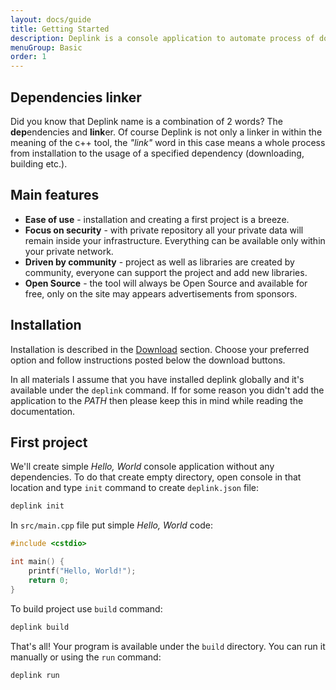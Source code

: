 ```yaml
---
layout: docs/guide
title: Getting Started
description: Deplink is a console application to automate process of downloading, building and linking dependencies in C/C++ projects. Deplink allows you to create your own packages which you can share within the company or with the whole community.
menuGroup: Basic
order: 1
---
```


Dependencies linker
-------------------

Did you know that Deplink name is a combination of 2 words? The **dep**endencies and **link**er. Of course Deplink is not only a linker in within the meaning of the c++ tool, the *"link"* word in this case means a whole process from installation to the usage of a specified dependency (downloading, building etc.).

Main features
--------

- **Ease of use** - installation and creating a first project is a breeze.
- **Focus on security** - with private repository all your private data will remain inside your infrastructure. Everything can be available only within your private network.
- **Driven by community** - project as well as libraries are created by community, everyone can support the project and add new libraries.
- **Open Source** - the tool will always be Open Source and available for free, only on the site may appears advertisements from sponsors.

Installation
------------

Installation is described in the [Download](/download) section. Choose your preferred option and follow instructions posted below the download buttons.

In all materials I assume that you have installed deplink globally and it's available under the `deplink` command. If for some reason you didn't add the application to the *PATH* then please keep this in mind while reading the documentation.

First project
-------------

We'll create simple *Hello, World* console application without any dependencies. To do that create empty directory, open console in that location and type `init` command to create `deplink.json` file:

```bash
deplink init
```

In `src/main.cpp` file put simple *Hello, World* code:

```cpp
#include <cstdio>

int main() {
	printf("Hello, World!");
	return 0;
}
```

To build project use `build` command:

```bash
deplink build
```

That's all! Your program is available under the `build` directory. You can run it manually or using the `run` command:

```bash
deplink run
```
